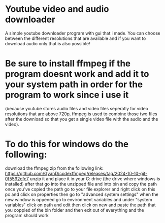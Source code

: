 # Youtube video and audio downloader
A simple youtube downloader program with gui that i made. You can choose between the different resolutions that are available and if you want to download audio only that is also possible!

# Be sure to install ffmpeg if the program doesnt work and add it to your system path in order for the program to work since i use it
(because youtube stores audio files and video files seperatly for video resolutions that are above 720p, ffmpeg is used to combine those two files after the download so that you get a single video file with the audio and the video).

# To do this for windows do the following:
download the ffmpeg zip from the following link: https://github.com/GyanD/codexffmpeg/releases/tag/2024-10-10-git-0f5592cfc7
unzip it and place it in your C: drive (the drive where windows is installed)
after that go into the unzipped file and into bin and copy the path 
once you've copied the path go to your file explorer and right click on this pc and click on properties then go to "advanced system settings"
when the new window is oppened go to environment variables and under "system variables" click on path and edit
then click on new and paste the path that you coppied of the bin folder and then exit out of everything and the program should work
